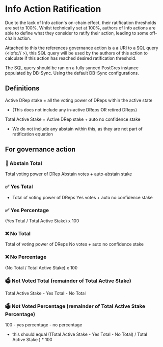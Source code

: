 
# Info Action Ratification

Due to the lack of Info action's on-chain effect, their ratification thresholds are set to 100%.
Whilst technically set at 100%, authors of Info actions are able to define what they consider to ratify their action, leading to some off-chain action.

Attached to this the references governance action is a a URI to a SQL query (<ipfs:// >),
this SQL query will be used by the authors of this action to calculate if this action has reached desired ratification threshold.

The SQL query should be ran on a fully synced PostGres instance populated by DB-Sync.
Using the default DB-Sync configurations.

## Definitions

Active DRep stake = all the voting power of DReps within the active state 

- (This does not include any in-active DReps OR retired DReps)

Total Active Stake = Active DRep stake + auto no confidence stake

- We do not include any abstain within this, as they are not part of ratification equation

## For governance action

### 💭 Abstain Total

Total voting power of DRep Abstain votes + auto-abstain stake

### ✅ Yes Total

- Total of voting power of DReps Yes votes + auto no confidence stake

### ✅ Yes Percentage

(Yes Total / Total Active Stake) x 100

### ❌ No Total

Total of voting power of DReps No votes + auto no confidence stake

### ❌ No Percentage

(No Total / Total Active Stake) x 100

### 🗳️ Not Voted Total (remainder of Total Active Stake)

Total Active Stake - Yes Total - No Total

### 🗳️  Not Voted Percentage (remainder of Total Active Stake Percentage)

100 - yes percentage - no percentage

- this should equal ((Total Active Stake - Yes Total - No Total) / Total Active Stake ) * 100

